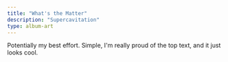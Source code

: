 ```yaml
---
title: "What's the Matter"
description: "Supercavitation"
type: album-art
---
```

Potentially my best effort. Simple, I'm really proud of the top text, and it just looks cool.